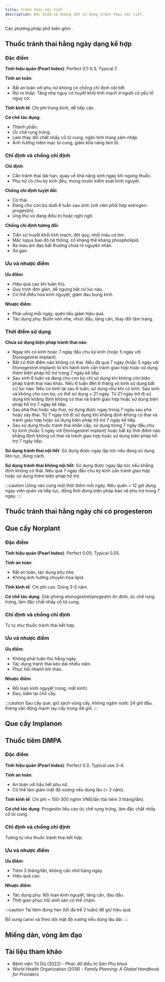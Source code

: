 ```yaml
---
title: Tránh thai nội tiết
description: Đặc điểm và hướng dẫn sử dụng tránh thai nội tiết.
---
```


Các phương pháp phổ biến gồm .

## Thuốc tránh thai hằng ngày dạng kế hợp

### Đặc điểm

**Tính hiệu quản (Pearl Index)**: Perfect 0.1-0.3; Typical 7.

**Tính an toàn**:

- Rất an toàn với phụ nữ không có chống chỉ định nội tiết.
- Rủi ro thấp: Tăng nhẹ nguy cơ huyết khối tĩnh mạch ở người có yếu tố nguy cơ.

**Tính kinh tế**: Chi phí trung bình, dễ tiếp cận.

**Cơ chế tác dụng**:

- Thành phần: 
- Ức chế rụng trứng.
- Làm thay đổi chất nhầy cổ tử cung, ngăn tinh trùng xâm nhập.
- Ảnh hưởng niêm mạc tử cung, giảm khả năng làm tổ.

### Chỉ định và chống chỉ định

**Chỉ định**:

- Cần tránh thai dài hạn, quay về khả năng sinh ngay khi ngưng thuốc.
- Phụ nữ có chu kỳ kinh đều, mong muốn kiểm soát kinh nguyệt.

**Chống chỉ định tuyệt đối**:

- Có thai.
- Đang cho con bú dưới 6 tuần sau sinh (với viên phối hợp estrogen-progestin).
- Ung thư vú đang điều trị hoặc nghi ngờ.

**Chống chỉ định tương đối**:

- Tiền sử huyết khối tĩnh mạch, đột quỵ, nhồi máu cơ tim.
- Mắc lupus ban đỏ hệ thống, có kháng thể kháng phospholipid.
- Ra máu âm đạo bất thương chưa rõ nguyên nhân.
- Xơ gan.

### Ưu và nhược điểm

**Ưu điểm**:

- Hiệu quả cao khi tuân thủ.
- Quy trình đơn giản, dễ ngưng bất cứ lúc nào.
- Có thể điều hòa kinh nguyệt, giảm đau bụng kinh.

**Nhược điểm**:

- Phải uống mỗi ngày, quên liều giảm hiệu quả.
- Tác dụng phụ: Buồn nôn nhẹ, nhức đầu, tăng cân, thay đổi tâm trạng.

### Thời điểm sử dụng

**Chưa sử dụng biện pháp tránh thai nào**:

- Ngay khi có kinh hoặc 7 ngày đầu chu kỳ kinh (hoặc 5 ngày với Etonogestrel implant).
- Bất cứ thời điểm nào không có thai. Nếu đã quá 7 ngày (hoặc 5 ngày với Etonogestrel implant) từ khi hành kinh cần tránh giao hợp hoặc sử dụng thêm biện pháp hỗ trợ trong 7 ngày kế tiếp.
- Sau sinh 6 tuần và đang cho con bú chỉ sử dụng khi không còn biện pháp tránh thai nào khác. Nếu 6 tuần đến 6 tháng vô kinh sử dụng bất cứ lúc nào. Nếu có kinh lại sau 6 tuần, sử dụng như khi có kinh. Sau sinh và không cho con bú, có thể sử dụng < 21 ngày. Từ 21 ngày trở đi sử dụng khi khẳng định không có thai và tránh giao hợp hoặc sử dụng biện pháp hỗ trợ 7 ngày kế tiếp.
- Sau phá thai hoặc sảy thai, sử dụng được ngay trong 7 ngày sau phá hoặc sảy thai. Từ 7 ngày trở đi sử dụng khi khẳng định không có thai và tránh giao hợp hoặc sử dụng biện pháp hỗ trợ 7 ngày kế tiếp.
- Sau sử dụng thuốc tránh thai khẩn cấp, sử dụng trong 7 ngày đầu chu kỳ kinh (hoặc 5 ngày với Etonogestrel implant) hoặc bất kỳ thời điểm nào khẳng định không có thai và tránh giao hợp hoặc sử dụng biện pháp hỗ trợ 7 ngày tiếp.

**Sử dụng tránh thai nội tiết**: Sử dụng được ngay lập tức nếu đang sử dụng liên tục, đúng cách.

**Sử dụng tránh thai không nội tiết**: Sử dụng được ngay lập tức nếu khẳng định không có thai. Nếu quá 7 ngày đầu chu kỳ kinh cần tránh giao hợp hoặc sử dụng thêm biện pháp hỗ trợ.

:::caution
Uống vào cùng một thời điểm mỗi ngày. Nếu quên > 12 giờ dùng ngay viên quên và tiếp tục, đồng thời dùng biện pháp bảo vệ phụ trợ trong 7 ngày.
:::

## Thuốc tránh thai hằng ngày chỉ có progesteron

## Que cấy Norplant

### Đặc điểm

**Tính hiệu quản (Pearl Index)**: Perfect 0.05; Typical 0.05.

**Tính an toàn**:

- Rất an toàn, tác dụng phụ nhẹ.
- Không ảnh hưởng chuyển hóa lipid.

**Tính kinh tế**: Chi phí cao. Dùng 3-5 năm.

**Cơ chế tác dụng**: Giải phóng etonogestrel/progestin ổn định, ức chế rụng trứng, làm đặc chất nhầy cổ tử cung.

### Chỉ định và chống chỉ định

Tư tự như thuốc tránh thai kết hợp.

### Ưu và nhược điểm

**Ưu điểm**:

- Không phải tuân thủ hằng ngày.
- Tác dụng tránh thai kéo dài nhiều năm.
- Phục hồi nhanh khi tháo.

**Nhược điểm**:

- Rối loạn kinh nguyệt (rong, mất kinh).
- Đau, bầm tại chỗ cấy.

:::caution
Sau cấy que, giữ sạch vùng cấy, không ngâm nước 24 giờ đầu. Kiêng vận động mạnh tay cấy trong 48 giờ.
:::

## Que cấy Implanon

## Thuốc tiêm DMPA

### Đặc điểm

**Tính hiệu quản (Pearl Index)**: Perfect 0.3; Typical use 3-4.

**Tính an toàn**:

- An toàn với hầu hết phụ nữ.
- Có thể làm giảm mật độ xương nếu dùng lâu (> 2 năm).

**Tính kinh tế**: Chi phí ~ 150-300 nghìn VNĐ/lần (tái tiêm 3 tháng/lần).

**Cơ chế tác dụng**: Progestin liều cao ức chế rụng trứng, làm đặc chất nhầy cổ tử cung.

### Chỉ định và chống chỉ định

Tương tự như thuốc tránh thai kết hợp.

### Ưu và nhược điểm

**Ưu điểm**:

- Tiêm 3 tháng/lần, không cần nhớ hàng ngày.
- Hiệu quả cao.

**Nhược điểm**:

- Tác dụng phụ: Rối loạn kinh nguyệt, tăng cân, đau đầu.
- Thời gian phục hồi sinh sản có thể chậm.

:::caution
Tái tiêm đúng hẹn (tối đa trễ 2 tuần) để giữ hiệu quả.

Bổ sung canxi và theo dõi mật độ xương nếu dùng lâu dài.
:::

## Miếng dán, vòng âm đạo

## Tài liệu tham khảo

- Bệnh viện Từ Dũ (2022) - _Phác đồ điều trị Sản Phụ khoa_
- World Health Organization (2018) - _Family Planning: A Global Handbook for Providers_
